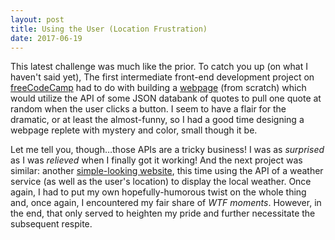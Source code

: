 ```yaml
---
layout: post
title: Using the User (Location Frustration)
date: 2017-06-19
---
```

This latest challenge was much like the prior. To catch you up (on what I haven't said yet), The first intermediate front-end development project on [freeCodeCamp](https://www.freecodecamp.com/challenges/build-a-random-quote-machine) had to do with building a [webpage](http://jsbin.com/hovovop) (from scratch) which would utilize the API of some JSON databank of quotes to pull one quote at random when the user clicks a button. I seem to have a flair for the dramatic, or at least the almost-funny, so I had a good time designing a webpage replete with mystery and color, small though it be.

Let me tell you, though…those APIs are a tricky business! I was as *surprised* as I was *relieved* when I finally got it working! And the next project was similar: another [simple-looking website](http://output.jsbin.com/homiza), this time using the API of a weather service (as well as the user's location) to display the local weather. Once again, I had to put my own hopefully-humorous twist on the whole thing and, once again, I encountered my fair share of *WTF moments*. However, in the end, that only served to heighten my pride and further necessitate the subsequent respite.
